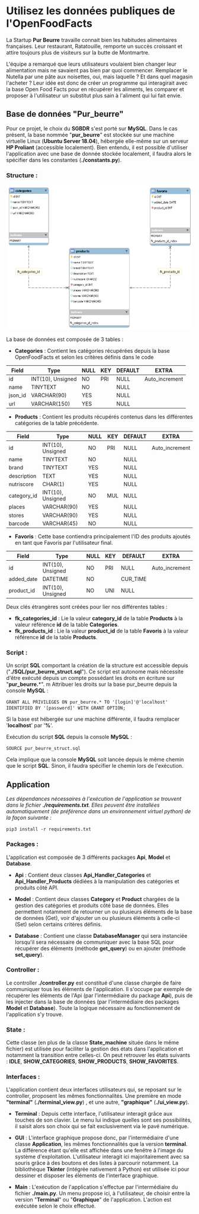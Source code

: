 # Utilisez les données publiques de l'OpenFoodFacts

La Startup **Pur Beurre** travaille connait bien les habitudes alimentaires françaises. Leur restaurant, Ratatouille, remporte un succès croissant et attire toujours plus de visiteurs sur la butte de Montmartre.

L'équipe a remarqué que leurs utilisateurs voulaient bien changer leur alimentation mais ne savaient pas bien par quoi commencer. Remplacer le Nutella par une pâte aux noisettes, oui, mais laquelle ? Et dans quel magasin l'acheter ? Leur idée est donc de créer un programme qui interagirait avec la base Open Food Facts pour en récupérer les aliments, les comparer et proposer à l'utilisateur un substitut plus sain à l'aliment qui lui fait envie.

## Base de données "Pur_beurre"

Pour ce projet, le choix du **SGBDR** s'est porté sur **MySQL**. Dans le cas présent, la base nommée "**pur_beurre**" est stockée sur une machine virtuelle Linux (**Ubuntu Server 18.04**), hébergée elle-même sur un serveur **HP Proliant** (accessible localement). Bien entendu, il est possible d'utiliser l'application avec une base de donnée stockée localement, il faudra alors le spécifier dans les constantes (**./constants.py**).

### Structure :

![MPD.PNG](https://github.com/Eidocode/OC_Project5/blob/bdd/Ressources/MPD.png)

La base de données est composée de 3 tables : 

 - **Categories** : Contient les catégories récupérées depuis la base OpenFoodFacts et selon les critères définis dans le code

|Field           |Type                   |NULL  | KEY    |DEFAULT |EXTRA          |
|----------------|-----------------------|------|--------|--------|---------------|
|id              |INT(10), Unsigned      |NO    |PRI     |NULL    |Auto_increment |
|name            |TINYTEXT               |NO    |        |NULL    |               |
|json_id         |VARCHAR(90)            |YES   |        |NULL    |               |
|url             |VARCHAR(150)           |YES   |        |NULL    |               |

 - **Products** : Contient les produits récupérés contenus dans les différentes catégories de la table précédente.

|Field           |Type                   |NULL  | KEY    |DEFAULT |EXTRA          |
|----------------|-----------------------|------|--------|--------|---------------|
|id              |INT(10), Unsigned      |NO    |PRI     |NULL    |Auto_increment |
|name            |TINYTEXT               |NO    |        |NULL    |               |
|brand           |TINYTEXT               |YES   |        |NULL    |               |
|description     |TEXT                   |YES   |        |NULL    |               |
|nutriscore      |CHAR(1)                |YES   |        |NULL    |               |
|category_id     |INT(10), Unsigned      |NO    |MUL     |NULL    |               |
|places          |VARCHAR(90)            |YES   |        |NULL    |               |
|stores          |VARCHAR(90)            |YES   |        |NULL    |               |
|barcode         |VARCHAR(45)            |NO    |        |NULL    |               |

 - **Favoris** : Cette base contiendra principalement l'ID des produits ajoutés en tant que Favoris par l'utilisateur final. 

|Field           |Type                   |NULL  | KEY    |DEFAULT |EXTRA          |
|----------------|-----------------------|------|--------|--------|---------------|
|id              |INT(10), Unsigned      |NO    |PRI     |NULL    |Auto_increment |
|added_date      |DATETIME               |NO    |        |CUR_TIME|               |
|product_id      |INT(10), Unsigned      |NO    |UNI     |NULL    |               |

Deux clés étrangères sont créées pour lier nos différentes tables : 

 - **fk_categories_id** :  Lie la valeur **category_id** de la table **Products** à la valeur référence **id** de la table **Categories**.
 - **fk_products_id** :  Lie la valeur **product_id** de la table **Favoris** à la valeur référence **id** de la table **Products**.

### Script :

Un script **SQL** comportant la création de la structure est accessible depuis ("**./SQL/pur_beurre_struct.sql**"). Ce script est autonome mais nécessite d'être exécuté depuis un compte possédant les droits en écriture sur "**pur_beurre.***".
m
Attribuer les droits sur la base pur_beurre depuis la console **MySQL** : 

    GRANT ALL PRIVILEGES ON pur_beurre.* TO '[login]'@'localhost' IDENTIFIED BY '[password]' WITH GRANT OPTION;
Si la base est hébergée sur une machine différente, il faudra remplacer '**localhost**' par '**%**'.

Exécution du script **SQL** depuis la console **MySQL** :

    SOURCE pur_beurre_struct.sql

Cela implique que la console **MySQL** soit lancée depuis le même chemin que le script **SQL**. Sinon, il faudra spécifier le chemin lors de l'exécution.


## Application

_Les dépendances nécessaires à l'exécution de l'application se trouvent dans le fichier **./requirements.txt**. Elles peuvent être installées automatiquement (de préférence dans un environnement virtuel python) de la façon suivante :_

	pip3 install -r requirements.txt

### Packages :

L'application est composée de 3 différents packages **Api**, **Model** et **Database**.

- **Api** :  Contient deux classes **Api_Handler_Categories** et **Api_Handler_Products** dédiées à la manipulation des catégories et produits  côté API.

- **Model** :  Contient deux classes **Category** et **Product** chargées de la gestion des catégories et produits côté base de données. Elles permettent notamment de retourner un ou plusieurs éléments de la base de données (Get), voir d'ajouter un ou plusieurs éléments à celle-ci (Set) selon certains critères définis.

- **Database** :  Contient une classe **DatabaseManager** qui sera instanciée lorsqu'il sera nécessaire de communiquer avec la base SQL pour récupérer des éléments (méthode **get_query**) ou en ajouter (méthode **set_query**).


### Controller : 

Le controller **./controller.py** est constitué d'une classe chargée de faire communiquer tous les éléments de l'application. Il s'occupe par exemple de récupérer les éléments de l'Api (par l'intermédiaire du package **Api**), puis de les injecter dans la base de données (par l'intermédiaire des packages **Model** et **Database**). Toute la logique nécessaire au fonctionnement de l'application s'y trouve.


### State : 

Cette classe (en plus de la classe **State_machine** située dans le même fichier) est utilisée pour faciliter la gestion des états dans l'application et notamment la transition entre celles-ci. On peut retrouver les états suivants : **IDLE**, **SHOW_CATEGORIES**, **SHOW_PRODUCTS**, **SHOW_FAVORITES**.


### Interfaces : 

L'application contient deux interfaces utilisateurs qui, se reposant sur le controller, proposent les mêmes fonctionnalités. Une première en mode **"terminal"** (**./terminal_view.py**) , et une autre, **"graphique"** (**./ui_view.py**).

- **Terminal** :  Depuis cette interface, l'utilisateur interagit grâce aux touches de son clavier. Le menu lui indique quelles sont ses possibilités, il saisit alors son choix qui se fait exclusivement via le pavé numérique.

- **GUI** :  L'interface graphique propose donc, par l'intermédiaire d'une classe **Application**,  les mêmes fonctionnalités que la version **terminal**. La différence étant qu'elle est affichée dans une fenêtre à l'image du système d'exploitation. L'utilisateur interagit ici majoritairement avec sa souris grâce à des boutons et des listes à parcourir notamment. La bibliothèque **Tkinter** (intégrée nativement à Python) est utilisée ici pour dessiner et disposer les éléments de l'interface graphique.

- **Main** :  L'exécution de l'application s'effectue par l'intermédiaire du fichier **./main.py**. Un menu propose ici, à l'utilisateur, de choisir entre la version "**Terminal**" ou "**Graphique**" de l'application. L'action est exécutée selon le choix effectué.

